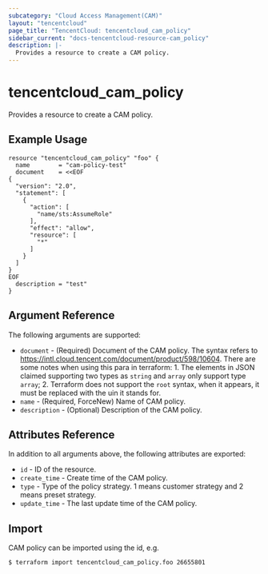 ```yaml
---
subcategory: "Cloud Access Management(CAM)"
layout: "tencentcloud"
page_title: "TencentCloud: tencentcloud_cam_policy"
sidebar_current: "docs-tencentcloud-resource-cam_policy"
description: |-
  Provides a resource to create a CAM policy.
---
```


# tencentcloud_cam_policy

Provides a resource to create a CAM policy.

## Example Usage

```hcl
resource "tencentcloud_cam_policy" "foo" {
  name        = "cam-policy-test"
  document    = <<EOF
{
  "version": "2.0",
  "statement": [
    {
      "action": [
        "name/sts:AssumeRole"
      ],
      "effect": "allow",
      "resource": [
        "*"
      ]
    }
  ]
}
EOF
  description = "test"
}
```

## Argument Reference

The following arguments are supported:

* `document` - (Required) Document of the CAM policy. The syntax refers to https://intl.cloud.tencent.com/document/product/598/10604. There are some notes when using this para in terraform: 1. The elements in JSON claimed supporting two types as `string` and `array` only support type `array`; 2. Terraform does not support the `root` syntax, when it appears, it must be replaced with the uin it stands for.
* `name` - (Required, ForceNew) Name of CAM policy.
* `description` - (Optional) Description of the CAM policy.

## Attributes Reference

In addition to all arguments above, the following attributes are exported:

* `id` - ID of the resource.
* `create_time` - Create time of the CAM policy.
* `type` - Type of the policy strategy. 1 means customer strategy and 2 means preset strategy.
* `update_time` - The last update time of the CAM policy.


## Import

CAM policy can be imported using the id, e.g.

```
$ terraform import tencentcloud_cam_policy.foo 26655801
```

